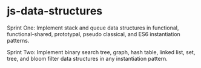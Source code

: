 # js-data-structures

Sprint One:
Implement stack and queue data structures in functional, functional-shared, prototypal, pseudo classical, and ES6 instantiation patterns.

Sprint Two: 
Implement binary search tree, graph, hash table, linked list, set, tree, and bloom filter data structures in any instantiation pattern.
